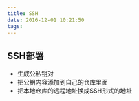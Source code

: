 ```yaml
---
title: SSH
date: 2016-12-01 10:21:50
tags:
---
```


## SSH部署

* 生成公私钥对
* 把公钥内容添加到自己的仓库里面
* 把本地仓库的远程地址换成SSH形式的地址
